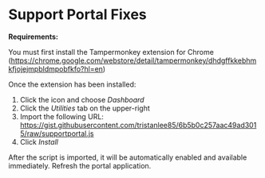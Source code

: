 # Support Portal Fixes
**Requirements:**

You must first install the Tampermonkey extension for Chrome 
(https://chrome.google.com/webstore/detail/tampermonkey/dhdgffkkebhmkfjojejmpbldmpobfkfo?hl=en)

 Once the extension has been installed:
 1. Click the icon and choose *Dashboard*
 2. Click the *Utilities* tab on the upper-right
 3. Import the following URL: 
 https://gist.githubusercontent.com/tristanlee85/6b5b0c257aac49ad3015/raw/supportportal.js
 4. Click *Install*

After the script is imported, it will be automatically enabled and available immediately. Refresh the portal application. 
